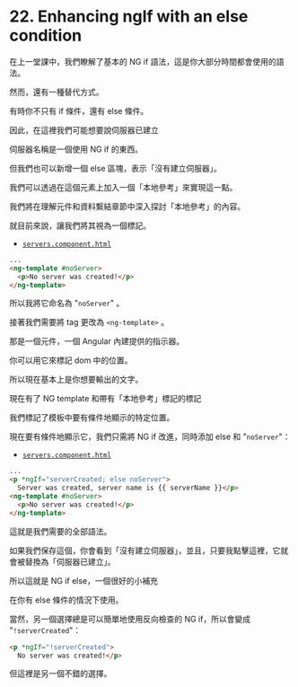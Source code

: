 # 22. Enhancing ngIf with an else condition

在上一堂課中，我們瞭解了基本的 NG if 語法，這是你大部分時間都會使用的語法。

然而，還有一種替代方式。

有時你不只有 if 條件，還有 else 條件。

因此，在這裡我們可能想要說伺服器已建立

伺服器名稱是一個使用 NG if 的東西。

但我們也可以新增一個 else 區塊，表示「沒有建立伺服器」。

我們可以透過在這個元素上加入一個「本地參考」來實現這一點。

我們將在理解元件和資料繫結章節中深入探討「本地參考」的內容。

就目前來說，讓我們將其視為一個標記。

- [`servers.component.html`](../../my-first-app/src/app/servers/servers.component.html)

```html
...
<ng-template #noServer>
  <p>No server was created!</p>
</ng-template>
```

所以我將它命名為 "`noServer`" 。

接著我們需要將 tag 更改為 `<ng-template>` 。

那是一個元件，一個 Angular 內建提供的指示器。

你可以用它來標記 dom 中的位置。

所以現在基本上是你想要輸出的文字。

現在有了 NG template 和帶有「本地參考」標記的標記

我們標記了模板中要有條件地顯示的特定位置。

現在要有條件地顯示它，我們只需將 NG if 改進，同時添加 else 和 "`noServer`"：

- [`servers.component.html`](../../my-first-app/src/app/servers/servers.component.html)

```html
...
<p *ngIf="serverCreated; else noServer">
  Server was created, server name is {{ serverName }}</p>
<ng-template #noServer>
  <p>No server was created!</p>
</ng-template>
```

這就是我們需要的全部語法。

如果我們保存這個，你會看到「沒有建立伺服器」，並且，只要我點擊這裡，它就會被替換為「伺服器已建立」。

所以這就是 NG if else，一個很好的小補充

在你有 else 條件的情況下使用。

當然，另一個選擇總是可以簡單地使用反向檢查的 NG if，所以會變成 "`!serverCreated`"：

```html
<p *ngIf="!serverCreated">
  No server was created!</p>
```

但這裡是另一個不錯的選擇。
